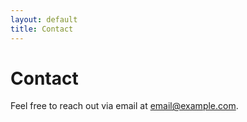 ```yaml
---
layout: default
title: Contact
---
```


# Contact

Feel free to reach out via email at [email@example.com](mailto:email@example.com).
